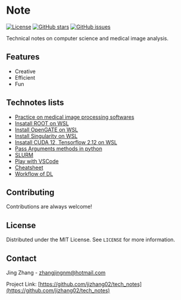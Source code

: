# Note


[![License](https://img.shields.io/badge/license-MIT-blue.svg)](https://opensource.org/licenses/MIT)
[![GitHub stars](https://img.shields.io/github/stars/jizhang02/tech_notes.svg)](https://github.com/jizhang02/tech_notes/stargazers)
[![GitHub issues](https://img.shields.io/github/issues/jizhang02/tech_notes.svg)](https://github.com/jizhang02/tech_notes/issues)


Technical notes on computer science and medical image analysis.


## Features

- Creative
- Efficient
- Fun

## Technotes lists
* [Practice on medical image processing softwares](/docs/Medical-imaging-processing-software.md)
* [Insatall ROOT on WSL](/docs/Install-ROOT-on-WSL.md)
* [Install OpenGATE on WSL](/docs/Install-OpenGATE-on-WSL.md) 
* [Install Singularity on WSL](/docs/Install-Singularity-on-WSL.md) <!--it must be no space in the file!-->
* [Insatall CUDA 12, Tensorflow 2.12 on WSL](/docs/Install-Tensorflow-on-WSL.md)
* [Pass Arguments methods in python](/docs/PassArguementsPython.md)
* [SLURM](/docs/SLURM.md)
* [Play with VSCode](/docs/Play-with-vscode.md)
* [Cheatsheet](/docs/cheatsheet.markdown)
* [Workflow of DL](/docs/DL-workflow.md)

## Contributing

Contributions are always welcome!

## License

Distributed under the MIT License. See `LICENSE` for more information.

## Contact

Jing Zhang - zhangjingnm@hotmail.com

Project Link: [https://github.com/jizhang02/tech_notes](https://github.com/jizhang02/tech_notes)
